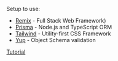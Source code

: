 Setup to use:

- [Remix](https://remix.run/) - Full Stack Web Framework)
- [Prisma](https://www.prisma.io/) - Node.js and TypeScript ORM
- [Tailwind](https://tailwindcss.com/) - Utility-first CSS Framework
- [Yup](https://github.com/jquense/yup) - Object Schema validation

[Tutorial](https://www.youtube.com/watch?v=d_BhzHVV4aQ)
